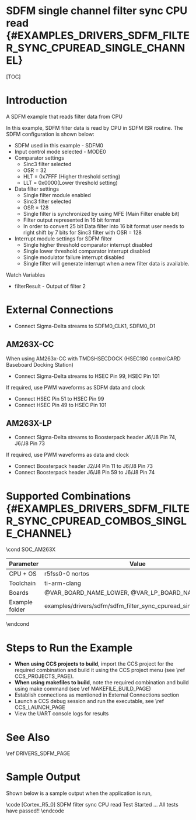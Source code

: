 # SDFM single channel filter sync CPU read {#EXAMPLES_DRIVERS_SDFM_FILTER_SYNC_CPUREAD_SINGLE_CHANNEL}

[TOC]

# Introduction

A SDFM example that reads filter data from CPU

In this example, SDFM filter data is read by CPU in SDFM ISR routine. The
SDFM configuration is shown below:
 -  SDFM used in this example - SDFM0
 -  Input control mode selected - MODE0
 -  Comparator settings
      - Sinc3 filter selected
      - OSR = 32
      - HLT = 0x7FFF (Higher threshold setting)
      - LLT  = 0x0000(Lower threshold setting)
 -  Data filter settings
     - Single filter module enabled
     - Sinc3 filter selected
     - OSR = 128
     - Single filter is synchronized by using MFE
      (Main Filter enable bit)
     - Filter output represented in 16 bit format
     - In order to convert 25 bit Data filter
       into 16 bit format user needs to right shift by 7 bits for
       Sinc3 filter with OSR = 128
 - Interrupt module settings for SDFM filter
     - Single higher threshold comparator interrupt disabled
     - Single lower threshold comparator interrupt disabled
     - Single modulator failure interrupt disabled
     - Single filter will generate interrupt when a new filter data
       is available.

Watch  Variables
-   filterResult - Output of filter 2

# External Connections
  -  Connect Sigma-Delta streams to SDFM0_CLK1, SDFM0_D1

## AM263X-CC
When using AM263x-CC with TMDSHSECDOCK (HSEC180 controlCARD Baseboard Docking Station)
-  Connect Sigma-Delta streams to HSEC Pin 99, HSEC Pin 101

If required, use PWM waveforms as SDFM data and clock
- Connect HSEC Pin 51 to HSEC Pin 99
- Connect HSEC Pin 49 to HSEC Pin 101

## AM263X-LP
- Connect Sigma-Delta streams to Boosterpack header J6/J8 Pin 74, J6/J8 Pin 73

If required, use PWM waveforms as data and clock
- Connect Boosterpack header J2/J4 Pin 11 to J6/J8 Pin 73
- Connect Boosterpack header J6/J8 Pin 59 to J6/J8 Pin 74

# Supported Combinations {#EXAMPLES_DRIVERS_SDFM_FILTER_SYNC_CPUREAD_COMBOS_SINGLE_CHANNEL}

\cond SOC_AM263X

 Parameter      | Value
 ---------------|-----------
 CPU + OS       | r5fss0-0 nortos
 Toolchain      | ti-arm-clang
 Boards         | @VAR_BOARD_NAME_LOWER, @VAR_LP_BOARD_NAME_LOWER
 Example folder | examples/drivers/sdfm/sdfm_filter_sync_cpuread_single_channel.c/

\endcond

# Steps to Run the Example

- **When using CCS projects to build**, import the CCS project for the required combination
  and build it using the CCS project menu (see \ref CCS_PROJECTS_PAGE).
- **When using makefiles to build**, note the required combination and build using
  make command (see \ref MAKEFILE_BUILD_PAGE)
- Establish connections as mentioned in External Connections section
- Launch a CCS debug session and run the executable, see \ref CCS_LAUNCH_PAGE
- View the UART console logs for results

# See Also

\ref DRIVERS_SDFM_PAGE

# Sample Output

Shown below is a sample output when the application is run,

\code
[Cortex_R5_0] SDFM filter sync CPU read Test Started ...
All tests have passed!!
\endcode


